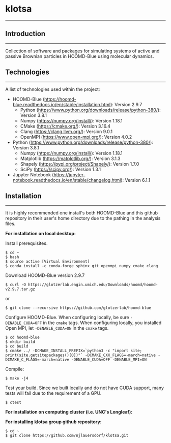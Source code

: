 # klotsa
***

## Introduction
***
Collection of software and packages for simulating systems of active and passive Brownian particles in HOOMD-Blue using molecular dynamics.

## Technologies
***
A list of technologies used within the project:
* HOOMD-Blue (https://hoomd-blue.readthedocs.io/en/stable/installation.html): Version 2.9.7
  * Python (https://www.python.org/downloads/release/python-380/): Version 3.8.1
  * Numpy (https://numpy.org/install/): Version 1.18.1
  * CMake (https://cmake.org/): Version 3.16.4
  * Clang (https://clang.llvm.org/): Version 9.0.1
  * OpenMPI (https://www.open-mpi.org/): Version 4.0.2 
* Python (https://www.python.org/downloads/release/python-380/): Version 3.8.1
  * Numpy (https://numpy.org/install/): Version 1.18.1
  * Matplotlib (https://matplotlib.org/): Version 3.1.3
  * Shapely (https://pypi.org/project/Shapely/): Version 1.7.0
  * SciPy (https://scipy.org/): Version 1.3.1
* Jupyter Notebook (https://jupyter-notebook.readthedocs.io/en/stable/changelog.html): Version 6.1.1

## Installation
***
It is highly recommended one install's both HOOMD-Blue and this github repository in their user's home directory due to the pathing in the analysis files. 

**For installation on local desktop:**

Install prerequisites.
```
$ cd ~
$ bash
$ source active [Virtual Environment]
$ conda install -c conda-forge sphinx git openmpi numpy cmake clang
```
Download HOOMD-Blue version 2.9.7
```
$ curl -O https://glotzerlab.engin.umich.edu/Downloads/hoomd/hoomd-v2.9.7.tar.gz
```
or
```
$ git clone --recursive https://github.com/glotzerlab/hoomd-blue
```
Configure HOOMD-Blue. When configuring locally, be sure `-DENABLE_CUDA=OFF` in the `cmake` tags. When configuring locally, you installed Open MPI, let `-DENABLE_CUDA=ON` in the `cmake` tags.
```
$ cd hoomd-blue
$ mkdir build
$ cd build
$ cmake ../ -DCMAKE_INSTALL_PREFIX=`python3 -c "import site; print(site.getsitepackages()[0])"` -DCMAKE_CXX_FLAGS=-march=native -DCMAKE_C_FLAGS=-march=native -DENABLE_CUDA=OFF -DENABLE_MPI=ON
```
Compile:
```
$ make -j4
```
Test your build. Since we built locally and do not have CUDA support, many tests will fail due to the requirement of a GPU.
```
$ ctest
```

**For installation on computing cluster (i.e. UNC's Longleaf):**

**For installing klotsa group github repository:**
```
$ cd ~
$ git clone https://github.com/njlauersdorf/klotsa.git
```

